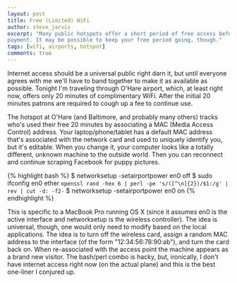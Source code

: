 ```yaml
---
layout: post
title: Free (Limited) WiFi
author: steve_jarvis
excerpt: "Many public hotspots offer a short period of free access before requiring
payment. It may be possible to keep your free period going, though."
tags: [wifi, airports, hotspot]
comments: true
---
```


Internet access should be a universal public right darn it, but until everyone agrees with me we'll have to band together to make it as available as possible. Tonight I'm traveling through O'Hare airport, which, at least right now, offers only 20 minutes of complimentary WiFi. After the initial 20 minutes patrons are required to cough up a fee to continue use.

The hotspot at O'Hare (and Baltimore, and probably many others) tracks who's used their free 20 minutes by associating a MAC (Media Access Control) address. Your laptop/phone/tablet has a default MAC address that's associated with the network card and used to uniquely identify you, but it's editable. When you change it, your computer looks like a totally different, unknown machine to the outside world. Then you can reconnect and continue scraping Facebook for puppy pictures.

{% highlight bash %}
$ networksetup -setairportpower en0 off
$ sudo ifconfig en0 ether `openssl rand -hex 6 | perl -pe 's/([^\n]{2})/$1:/g' | rev | cut -d: -f2-`
$ networksetup -setairportpower en0 on
{% endhighlight %}

This is specific to a MacBook Pro running OS X (since it assumes en0 is the active interface and networksetup is the wireless controller). The idea is universal, though, one would only need to modify based on the local applications. The idea is to turn off the wireless card, assign a random MAC address to the interface (of the form "12:34:56:78:90:ab"), and turn the card back on. When re-associated with the access point the machine appears as a brand new visitor. The bash/perl combo is hacky, but, ironically, I don't have internet access right now (on the actual plane) and this is the best one-liner I conjured up.